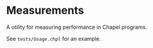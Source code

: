 # Measurements

A utility for measuring performance in Chapel programs.

See `tests/Usage.chpl` for an example.

